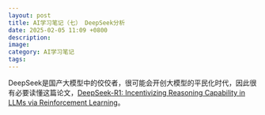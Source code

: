 ```yaml
---
layout: post
title: AI学习笔记（七） DeepSeek分析
date: 2025-02-05 11:09 +0800
description:
image:
category: AI学习笔记
tags:
---
```


DeepSeek是国产大模型中的佼佼者，很可能会开创大模型的平民化时代，因此很有必要读懂这篇论文，[DeepSeek-R1: Incentivizing Reasoning Capability in LLMs via Reinforcement Learning](https://arxiv.org/pdf/2501.12948)。